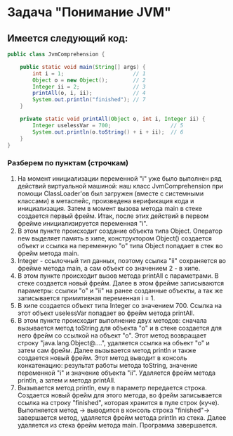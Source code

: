 # Задача "Понимание JVM"
## Имеется следующий код:
```java
public class JvmComprehension {

    public static void main(String[] args) {
        int i = 1;                      // 1
        Object o = new Object();        // 2
        Integer ii = 2;                 // 3
        printAll(o, i, ii);             // 4
        System.out.println("finished"); // 7
    }

    private static void printAll(Object o, int i, Integer ii) {
        Integer uselessVar = 700;                   // 5
        System.out.println(o.toString() + i + ii);  // 6
    }
}
```
### Разберем по пунктам (строчкам)
1. На момент инициализации переменной "i" уже было выполнен ряд действий виртуальной машиной: наш класс JvmComprehension
 при помощи ClassLoader'ов был загружен (вместе с системными классами) в метаспейс, произведена верификация кода и инициализация.
 Затем в момент вызова метода main в стеке создается первый фрейм.
 Итак, после этих действий в первом фрейме инициализируется переменная "i".
2. В этом пункте происходит создание объекта типа Object. Оператор new выделяет память в хипе, конструктором Object() создается объект
и ссылка на переменную "о" типа Object попадает в стек во фрейм метода main.
3. Integer - ссылочный тип данных, поэтому ссылка "ii" сохраняется во фрейме метода main, а сам объект со значением 2 - в хипе.
4. В этом пункте происходит вызов метода printAll с параметрами. В стеке создается новый фрейм. 
Далее в этом фрейме записываются параметры: ссылки "о" и "ii" на ранее созданные объекты, а так же записывается примитивная переменная i = 1.
5. В хипе создается объект типа Integer со значением 700. Ссылка на этот объект uselessVar попадает во фрейм метода printAll.
6. В этом пункте происходит выполнение двух методов: сначала вызывается метод toString для объекта "о" и в стеке создается для него фрейм со ссылкой на объект "о". Этот метод возвращает строку "java.lang.Object@....", удаляется ссылка на объект "о" и затем сам фрейм. Далее вызывается метод println и также создается новый фрейм. Этот метод выводит в консоль конкатенацию: результат работы метода toString, значение переменной "i" и значение объекта "ii". Удаляется фрейм метода println, а затем и метода printAll.
7. Вызывается метод println, ему в параметр передается строка. Создается новый фрейм для этого метода, во фрейм записывается ссылка на строку "finished", которая хранится в пуле строк (куче). Выполняется метод -> выводится в консоль строка "finished"-> завершается метод, удаляется фрейм метода println из стека. 
Далее удаляется из стека фрейм метода main. Программа завершается.
